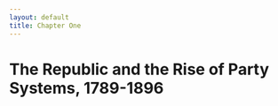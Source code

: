 ```yaml
---
layout: default
title: Chapter One
---
```


The Republic and the Rise of Party Systems, 1789-1896
===






